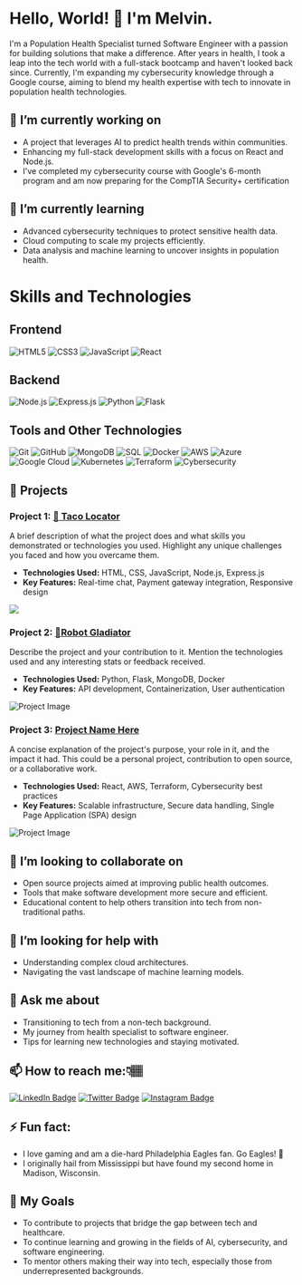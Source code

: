 # Hello, World! 👋 I'm Melvin.


I'm a Population Health Specialist turned Software Engineer with a passion for building solutions that make a difference. After years in health, I took a leap into the tech world with a full-stack bootcamp and haven't looked back since. Currently, I'm expanding my cybersecurity knowledge through a Google course, aiming to blend my health expertise with tech to innovate in population health technologies.

## 🔭 I’m currently working on 

- A project that leverages AI to predict health trends within communities.
- Enhancing my full-stack development skills with a focus on React and Node.js.
- I've completed my cybersecurity course with Google's 6-month program and am now preparing for the CompTIA Security+ certification


## 🌱 I’m currently learning 

- Advanced cybersecurity techniques to protect sensitive health data.
- Cloud computing to scale my projects efficiently.
- Data analysis and machine learning to uncover insights in population health.

# Skills and Technologies

## Frontend

![HTML5](https://img.shields.io/badge/HTML5-E34F26?style=for-the-badge&logo=html5&logoColor=white)
![CSS3](https://img.shields.io/badge/CSS3-1572B6?style=for-the-badge&logo=css3&logoColor=white)
![JavaScript](https://img.shields.io/badge/JavaScript-F7DF1E?style=for-the-badge&logo=javascript&logoColor=black)
![React](https://img.shields.io/badge/React-20232A?style=for-the-badge&logo=react&logoColor=61DAFB)

## Backend

![Node.js](https://img.shields.io/badge/Node.js-339933?style=for-the-badge&logo=nodedotjs&logoColor=white)
![Express.js](https://img.shields.io/badge/Express.js-404D59?style=for-the-badge)
![Python](https://img.shields.io/badge/Python-3776AB?style=for-the-badge&logo=python&logoColor=white)
![Flask](https://img.shields.io/badge/Flask-000000?style=for-the-badge&logo=flask&logoColor=white)

## Tools and Other Technologies

![Git](https://img.shields.io/badge/Git-F05032?style=for-the-badge&logo=git&logoColor=white)
![GitHub](https://img.shields.io/badge/GitHub-100000?style=for-the-badge&logo=github&logoColor=white)
![MongoDB](https://img.shields.io/badge/MongoDB-47A248?style=for-the-badge&logo=mongodb&logoColor=white)
![SQL](https://img.shields.io/badge/SQL-4479A1?style=for-the-badge&logo=postgresql&logoColor=white)
![Docker](https://img.shields.io/badge/Docker-2496ED?style=for-the-badge&logo=docker&logoColor=white)
![AWS](https://img.shields.io/badge/AWS-FF9900?style=for-the-badge&logo=amazonaws&logoColor=white)
![Azure](https://img.shields.io/badge/Azure-0089D6?style=for-the-badge&logo=microsoftazure&logoColor=white)
![Google Cloud](https://img.shields.io/badge/Google_Cloud-4285F4?style=for-the-badge&logo=google-cloud&logoColor=white)
![Kubernetes](https://img.shields.io/badge/Kubernetes-326CE5?style=for-the-badge&logo=kubernetes&logoColor=white)
![Terraform](https://img.shields.io/badge/Terraform-7B42BC?style=for-the-badge&logo=terraform&logoColor=white)
![Cybersecurity](https://img.shields.io/badge/Cybersecurity-1D1D1D?style=for-the-badge&logo=security&logoColor=white)

## 🚀 Projects

### Project 1: [🌮 Taco Locator](https://github.com/melwel74/Taco-Loca-tor?tab=readme-ov-file)

A brief description of what the project does and what skills you demonstrated or technologies you used. Highlight any unique challenges you faced and how you overcame them.

- **Technologies Used:** HTML, CSS, JavaScript, Node.js, Express.js
- **Key Features:** Real-time chat, Payment gateway integration, Responsive design

![](![image](https://github.com/melwel74/melwel74/assets/88204914/c7559b09-c8d5-4508-85f7-961a36222dbe)
)

### Project 2: [🤖Robot Gladiator](project-link-here)
Describe the project and your contribution to it. Mention the technologies used and any interesting stats or feedback received.

- **Technologies Used:** Python, Flask, MongoDB, Docker
- **Key Features:** API development, Containerization, User authentication

![Project Image](link-to-project-image)

### Project 3: [Project Name Here](project-link-here)
A concise explanation of the project's purpose, your role in it, and the impact it had. This could be a personal project, contribution to open source, or a collaborative work.

- **Technologies Used:** React, AWS, Terraform, Cybersecurity best practices
- **Key Features:** Scalable infrastructure, Secure data handling, Single Page Application (SPA) design

![Project Image](link-to-project-image)




## 👯 I’m looking to collaborate on 

- Open source projects aimed at improving public health outcomes.
- Tools that make software development more secure and efficient.
- Educational content to help others transition into tech from non-traditional paths.

## 🤔 I’m looking for help with 

- Understanding complex cloud architectures.
- Navigating the vast landscape of machine learning models.

## 💬 Ask me about 

- Transitioning to tech from a non-tech background.
- My journey from health specialist to software engineer.
- Tips for learning new technologies and staying motivated.

## 📫 How to reach me:👇🏽

[![LinkedIn Badge](https://img.shields.io/badge/-LinkedIn-blue?style=flat-square&logo=Linkedin&logoColor=white&link=your-linkedin-url)](your-linkedin-url)
[![Twitter Badge](https://img.shields.io/badge/-Twitter-1DA1F2?style=flat-square&logo=Twitter&logoColor=white&link=your-twitter-url)](your-twitter-url)
[![Instagram Badge](https://img.shields.io/badge/-Instagram-E4405F?style=flat-square&logo=Instagram&logoColor=white&link=your-instagram-url)](your-instagram-url)



## ⚡ Fun fact: 

- I love gaming and am a die-hard Philadelphia Eagles fan. Go Eagles! 🦅 
- I originally hail from Mississippi but have found my second home in Madison, Wisconsin.

## 📝 My Goals 

- To contribute to projects that bridge the gap between tech and healthcare.
- To continue learning and growing in the fields of AI, cybersecurity, and software engineering.
- To mentor others making their way into tech, especially those from underrepresented backgrounds.


